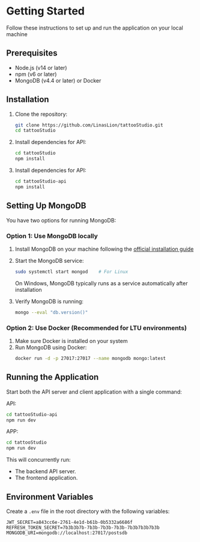 # Getting Started

Follow these instructions to set up and run the application on your local machine

## Prerequisites

- Node.js (v14 or later)
- npm (v6 or later)
- MongoDB (v4.4 or later) or Docker

## Installation

1. Clone the repository:
   ```bash
   git clone https://github.com/LinasLion/tattooStudio.git
   cd tattooStudio
   ```

2. Install dependencies for API:
   ```bash
   cd tattooStudio
   npm install
   ```

3. Install dependencies for API:
   ```bash
   cd tattooStudio-api
   npm install
   ```

## Setting Up MongoDB

You have two options for running MongoDB:

### Option 1: Use MongoDB locally

1. Install MongoDB on your machine following the [official installation guide](https://docs.mongodb.com/manual/installation/)
2. Start the MongoDB service:
   ```bash
   sudo systemctl start mongod    # For Linux
   ```
   On Windows, MongoDB typically runs as a service automatically after installation

3. Verify MongoDB is running:
   ```bash
   mongo --eval "db.version()"
   ```

### Option 2: Use Docker (Recommended for LTU environments)

1. Make sure Docker is installed on your system
2. Run MongoDB using Docker:
   ```bash
   docker run -d -p 27017:27017 --name mongodb mongo:latest
   ```

## Running the Application

Start both the API server and client application with a single command:

API: 

```bash
cd tattooStudio-api
npm run dev
```

APP:

```bash
cd tattooStudio
npm run dev
```

This will concurrently run:
- The backend API server.
- The frontend application.

## Environment Variables

Create a `.env` file in the root directory with the following variables:

```
JWT_SECRET=a843cc6e-2761-4e1d-b61b-0b5332a6686f
REFRESH_TOKEN_SECRET=7b3b3b7b-7b3b-7b3b-7b3b-7b3b7b3b7b3b
MONGODB_URI=mongodb://localhost:27017/postsdb
```
